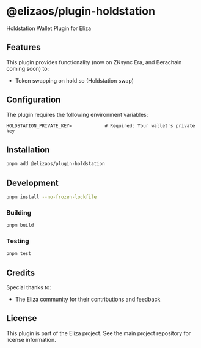 # @elizaos/plugin-holdstation

Holdstation Wallet Plugin for Eliza

## Features

This plugin provides functionality (now on ZKsync Era, and Berachain coming soon) to:

- Token swapping on hold.so (Holdstation swap)

## Configuration

The plugin requires the following environment variables:

```env
HOLDSTATION_PRIVATE_KEY=            # Required: Your wallet's private key
```

## Installation

```bash
pnpm add @elizaos/plugin-holdstation
```

## Development

```bash
pnpm install --no-frozen-lockfile
```

### Building

```bash
pnpm build
```

### Testing

```bash
pnpm test
```

## Credits

Special thanks to:

- The Eliza community for their contributions and feedback

## License

This plugin is part of the Eliza project. See the main project repository for license information.
